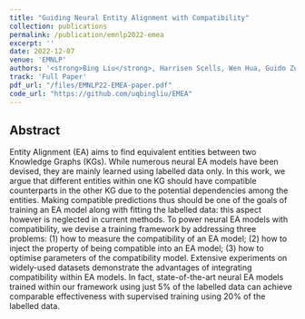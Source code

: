 ```yaml
---
title: "Guiding Neural Entity Alignment with Compatibility"
collection: publications
permalink: /publication/emnlp2022-emea
excerpt: ''
date: 2022-12-07
venue: 'EMNLP'
authors: '<strong>Bing Liu</strong>, Harrisen Scells, Wen Hua, Guido Zuccon, Genghong Zhao, Xia Zhang'
track: 'Full Paper'
pdf_url: "/files/EMNLP22-EMEA-paper.pdf"
code_url: "https://github.com/uqbingliu/EMEA"
---
```


## Abstract


Entity Alignment (EA) aims to find equivalent entities between two Knowledge Graphs (KGs).
While numerous neural EA models have been devised, they are mainly learned using labelled data only.
In this work, we argue that different entities within one KG should have compatible counterparts in the other KG due to the potential dependencies among the entities.
Making compatible predictions thus should be one of the goals of training an EA model along with fitting the labelled data: this aspect however is neglected in current methods.
To power neural EA models with compatibility, we devise a training framework by addressing three problems: (1) how to measure the compatibility of an EA model; (2) how to inject the property of being compatible into an EA model; (3) how to optimise parameters of the compatibility model.
Extensive experiments on widely-used datasets demonstrate the advantages of integrating compatibility within EA models. In fact, state-of-the-art neural EA models trained within our framework using just 5\% of the labelled data can achieve comparable effectiveness with supervised training using 20\% of the labelled data.  
